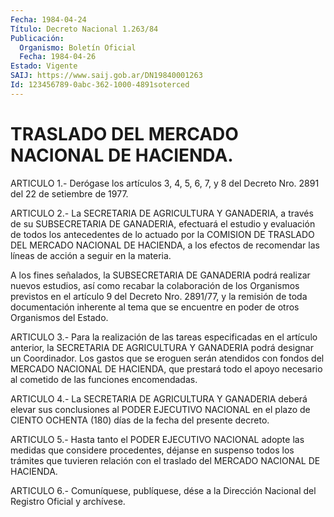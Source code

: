 ```yaml
---
Fecha: 1984-04-24
Título: Decreto Nacional 1.263/84
Publicación:
  Organismo: Boletín Oficial
  Fecha: 1984-04-26
Estado: Vigente
SAIJ: https://www.saij.gob.ar/DN19840001263
Id: 123456789-0abc-362-1000-4891soterced
---
```

# TRASLADO DEL MERCADO NACIONAL DE HACIENDA.

<a id="1"></a>
ARTICULO  1.- Derógase los artículos 3, 4, 5, 6, 7, y 8 del Decreto Nro. 2891 del 22 de setiembre de 1977.

<a id="2"></a>
ARTICULO  2.- La SECRETARIA DE AGRICULTURA Y GANADERIA, a través de su SUBSECRETARIA  DE  GANADERIA,  efectuará el estudio y evaluación de  todos  los  antecedentes  de  lo actuado  por  la  COMISION  DE TRASLADO  DEL  MERCADO  NACIONAL  DE HACIENDA,  a  los  efectos  de recomendar  las  líneas  de acción a seguir  en  la  materia.

A  los  fines  señalados,  la   SUBSECRETARIA  DE  GANADERIA  podrá realizar nuevos estudios, así como  recabar  la colaboración de los Organismos previstos en el artículo 9 del Decreto  Nro.  2891/77, y la  remisión  de  toda  documentación  inherente  al  tema  que  se encuentre en poder de otros Organismos del Estado.

<a id="3"></a>
ARTICULO  3.- Para la realización de las tareas especificadas en el artículo anterior,  la  SECRETARIA DE AGRICULTURA Y GANADERIA podrá designar un Coordinador.  Los gastos que se eroguen serán atendidos con fondos del MERCADO NACIONAL  DE  HACIENDA, que prestará todo el apoyo  necesario  al  cometido  de  las  funciones    encomendadas.

<a id="4"></a>
ARTICULO  4.-  La  SECRETARIA  DE  AGRICULTURA  Y  GANADERIA deberá elevar sus conclusiones al PODER EJECUTIVO NACIONAL  en el plazo de CIENTO  OCHENTA  (180)  días  de  la  fecha  del  presente decreto.

<a id="5"></a>
ARTICULO  5.-  Hasta  tanto  el PODER EJECUTIVO NACIONAL adopte las medidas que considere procedentes,  déjanse  en  suspenso todos los trámites  que  tuvieren  relación  con  el  traslado  del   MERCADO NACIONAL DE HACIENDA.

<a id="6"></a>
ARTICULO  6.- Comuníquese, publíquese, dése a la Dirección Nacional del Registro Oficial y archívese.